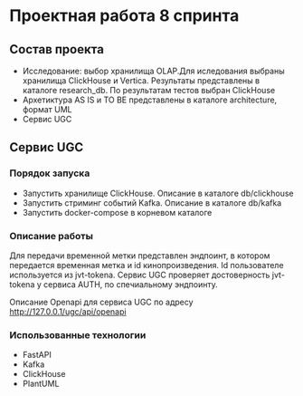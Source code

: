 # Проектная работа 8 спринта

## Состав проекта

- Исследование: выбор хранилища OLAP.Для иследования выбраны хранилища ClickHouse и Vertica. Результаты представлены в каталоге research_db. По результатам тестов выбран ClickHouse
- Архетиктура AS IS и TO BE представлены в каталоге architecture, формат UML
- Сервис UGC

## Сервис UGC

### Порядок запуска

- Запустить хранилище ClickHouse. Описание в каталоге db/clickhouse
- Запустить стриминг событий Kafka. Описание в каталоге db/kafka
- Запустить docker-compose в корневом каталоге

### Описание работы

Для передачи временной метки представлен эндпоинт, в котором передается временная метка и id кинопроизведения. Id пользователе используется из jvt-tokena. Сервис UGC проверяет достоверность jvt-tokena у сервиса AUTH, по спечиальному эндпоинту.

Описание Openapi для сервиса UGC по адресу http://127.0.0.1/ugc/api/openapi

### Использованные технологии
    
- FastAPI
- Kafka 
- ClickHouse
- PlantUML
